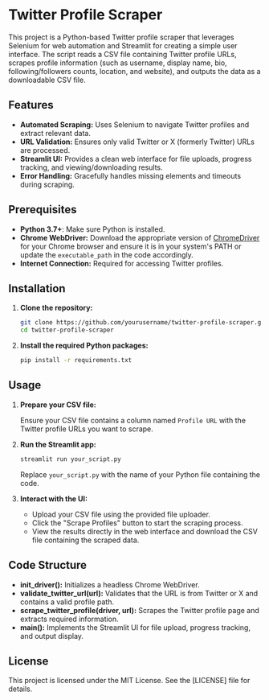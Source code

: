 # Twitter Profile Scraper

This project is a Python-based Twitter profile scraper that leverages Selenium for web automation and Streamlit for creating a simple user interface. The script reads a CSV file containing Twitter profile URLs, scrapes profile information (such as username, display name, bio, following/followers counts, location, and website), and outputs the data as a downloadable CSV file.

## Features

- **Automated Scraping:** Uses Selenium to navigate Twitter profiles and extract relevant data.
- **URL Validation:** Ensures only valid Twitter or X (formerly Twitter) URLs are processed.
- **Streamlit UI:** Provides a clean web interface for file uploads, progress tracking, and viewing/downloading results.
- **Error Handling:** Gracefully handles missing elements and timeouts during scraping.

## Prerequisites

- **Python 3.7+**: Make sure Python is installed.
- **Chrome WebDriver:** Download the appropriate version of [ChromeDriver](https://chromedriver.chromium.org/downloads) for your Chrome browser and ensure it is in your system's PATH or update the `executable_path` in the code accordingly.
- **Internet Connection:** Required for accessing Twitter profiles.

## Installation

1. **Clone the repository:**

   ```bash
   git clone https://github.com/yourusername/twitter-profile-scraper.git
   cd twitter-profile-scraper


2. **Install the required Python packages:**

   ```bash
   pip install -r requirements.txt
   ```

## Usage

1. **Prepare your CSV file:**

   Ensure your CSV file contains a column named `Profile URL` with the Twitter profile URLs you want to scrape.

2. **Run the Streamlit app:**

   ```bash
   streamlit run your_script.py
   ```

   Replace `your_script.py` with the name of your Python file containing the code.

3. **Interact with the UI:**

   - Upload your CSV file using the provided file uploader.
   - Click the "Scrape Profiles" button to start the scraping process.
   - View the results directly in the web interface and download the CSV file containing the scraped data.

## Code Structure

- **init_driver():** Initializes a headless Chrome WebDriver.
- **validate_twitter_url(url):** Validates that the URL is from Twitter or X and contains a valid profile path.
- **scrape_twitter_profile(driver, url):** Scrapes the Twitter profile page and extracts required information.
- **main():** Implements the Streamlit UI for file upload, progress tracking, and output display.

## License

This project is licensed under the MIT License. See the [LICENSE] file for details.
